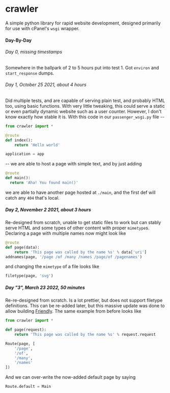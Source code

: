 # crawler
A simple python library for rapid website development, designed primarily for use with cPanel's `wsgi` wrapper.

#### Day-By-Day

###### Day 0, missing timestamps
Somewhere in the ballpark of 2 to 5 hours put into test 1. Got `environ` and `start_response` dumps.

###### Day 1, October 25 2021, about 4 hours
Did multiple tests, and are capable of serving plain test, and probably HTML too, using basic functions. With very little tweaking, this could serve a static or even partially dynamic website such as a user counter. However, I don't know exactly how stable it is.
With this code in our `passenger_wsgi.py` file --
```python
from crawler import *

@route
def index():
	return 'Hello world'

application = app
```
-- we are able to host a page with simple text, and by just adding
```python
@route
def main():
  return 'Aha! You found main()'
```
we are able to have another page hosted at `./main`, and the first def will catch any `404` that's local.

##### Day 2, November 2 2021, about 3 hours
Re-designed from scratch, unable to get static files to work but can stably serve HTML and some types of other content with proper `mimetype`s. Declaring a page with multiple names now might look like
```python
@route
def page(data):
    return 'This page was called by the name %s' % data['uri']
addnames(page, '/page /of /many /names /page/of /pagenames')
```
and changing the `mimetype` of a file looks like
```python
filetype(page, 'svg')
```

##### Day "3", March 23 2022, 50 minutes
Re-re-designed from scratch. Is a lot prettier, but does not support filetype definitions. This can be re-added later, but this massive update was done to allow building [Friendly](https://github.com/JohnAlexCO/Friendly). The same example from before looks like
```python
from crawler import *

def page(request):
    return 'This page was called by the name %s' % request.request

Route(page, [
    '/page',
    '/of',
    '/many',
    '/names'
])
```
And we can over-write the now-added default page by saying
```python
Route.default = Main
```
